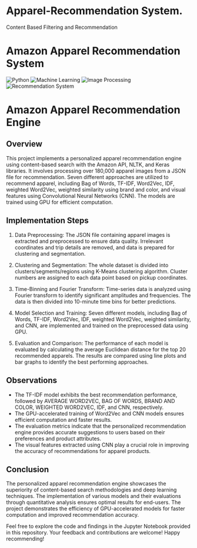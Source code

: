 # Apparel-Recommendation System.
Content Based Filtering and Recommendation
# Amazon Apparel Recommendation System

![Python](https://img.shields.io/badge/Python-3.7%2B-brightgreen.svg) ![Machine Learning](https://img.shields.io/badge/Machine_Learning-Deep_Learning-blue.svg) ![Image Processing](https://img.shields.io/badge/Image_Processing-NLP-orange.svg) ![Recommendation System](https://img.shields.io/badge/Recommendation_System-Content_Based_Filtering-yellow.svg)

# Amazon Apparel Recommendation Engine

## Overview

This project implements a personalized apparel recommendation engine using content-based search with the Amazon API, NLTK, and Keras libraries. It involves processing over 180,000 apparel images from a JSON file for recommendation. Seven different approaches are utilized to recommend apparel, including Bag of Words, TF-IDF, Word2Vec, IDF, weighted Word2Vec, weighted similarity using brand and color, and visual features using Convolutional Neural Networks (CNN). The models are trained using GPU for efficient computation.

## Implementation Steps

1. Data Preprocessing: The JSON file containing apparel images is extracted and preprocessed to ensure data quality. Irrelevant coordinates and trip details are removed, and data is prepared for clustering and segmentation.

2. Clustering and Segmentation: The whole dataset is divided into clusters/segments/regions using K-Means clustering algorithm. Cluster numbers are assigned to each data point based on pickup coordinates.

3. Time-Binning and Fourier Transform: Time-series data is analyzed using Fourier transform to identify significant amplitudes and frequencies. The data is then divided into 10-minute time bins for better predictions.

4. Model Selection and Training: Seven different models, including Bag of Words, TF-IDF, Word2Vec, IDF, weighted Word2Vec, weighted similarity, and CNN, are implemented and trained on the preprocessed data using GPU.

5. Evaluation and Comparison: The performance of each model is evaluated by calculating the average Euclidean distance for the top 20 recommended apparels. The results are compared using line plots and bar graphs to identify the best performing approaches.

## Observations

- The TF-IDF model exhibits the best recommendation performance, followed by AVERAGE WORD2VEC, BAG OF WORDS, BRAND AND COLOR, WEIGHTED WORD2VEC, IDF, and CNN, respectively.
- The GPU-accelerated training of Word2Vec and CNN models ensures efficient computation and faster results.
- The evaluation metrics indicate that the personalized recommendation engine provides accurate suggestions to users based on their preferences and product attributes.
- The visual features extracted using CNN play a crucial role in improving the accuracy of recommendations for apparel products.

## Conclusion

The personalized apparel recommendation engine showcases the superiority of content-based search methodologies and deep learning techniques. The implementation of various models and their evaluations through quantitative analysis ensures optimal results for end-users. The project demonstrates the efficiency of GPU-accelerated models for faster computation and improved recommendation accuracy.

Feel free to explore the code and findings in the Jupyter Notebook provided in this repository. Your feedback and contributions are welcome! Happy recommending!
